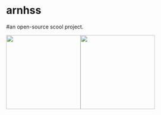 # arnhss

#an open-source scool project. 

<img width='200' src="https://user-images.githubusercontent.com/65447144/183302437-8c846b5e-3f4b-4caa-8626-6e1eef4ac295.png"/><img width='200' src="[https://user-images.githubusercontent.com/65447144/183302437-8c846b5e-3f4b-4caa-8626-6e1eef4ac295.png](https://user-images.githubusercontent.com/65447144/183302457-905ce9be-c6ba-4eec-ab8b-8cc3a0f3b258.png)"/>
 
